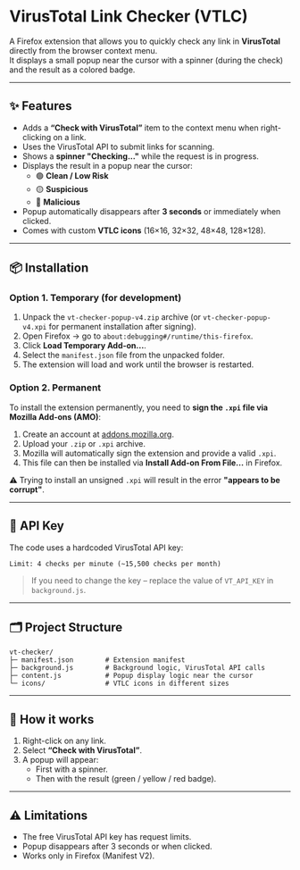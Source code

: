 # VirusTotal Link Checker (VTLC)

A Firefox extension that allows you to quickly check any link in **VirusTotal** directly from the browser context menu.  
It displays a small popup near the cursor with a spinner (during the check) and the result as a colored badge.

---

## ✨ Features
- Adds a **“Check with VirusTotal”** item to the context menu when right-clicking on a link.
- Uses the VirusTotal API to submit links for scanning.
- Shows a **spinner "Checking..."** while the request is in progress.
- Displays the result in a popup near the cursor:
  - 🟢 **Clean / Low Risk**
  - 🟡 **Suspicious**
  - 🔴 **Malicious**
- Popup automatically disappears after **3 seconds** or immediately when clicked.
- Comes with custom **VTLC icons** (16×16, 32×32, 48×48, 128×128).

---

## 📦 Installation

### Option 1. Temporary (for development)
1. Unpack the `vt-checker-popup-v4.zip` archive (or `vt-checker-popup-v4.xpi` for permanent installation after signing).  
2. Open Firefox → go to `about:debugging#/runtime/this-firefox`.  
3. Click **Load Temporary Add-on...**.  
4. Select the `manifest.json` file from the unpacked folder.  
5. The extension will load and work until the browser is restarted.

### Option 2. Permanent
To install the extension permanently, you need to **sign the `.xpi` file via Mozilla Add-ons (AMO)**:  
1. Create an account at [addons.mozilla.org](https://addons.mozilla.org).  
2. Upload your `.zip` or `.xpi` archive.  
3. Mozilla will automatically sign the extension and provide a valid `.xpi`.  
4. This file can then be installed via **Install Add-on From File...** in Firefox.

⚠ Trying to install an unsigned `.xpi` will result in the error **"appears to be corrupt"**.

---

## 🔑 API Key
The code uses a hardcoded VirusTotal API key:  
```
Limit: 4 checks per minute (~15,500 checks per month)
```

> If you need to change the key – replace the value of `VT_API_KEY` in `background.js`.

---

## 🗂 Project Structure
```
vt-checker/
├─ manifest.json        # Extension manifest
├─ background.js        # Background logic, VirusTotal API calls
├─ content.js           # Popup display logic near the cursor
└─ icons/               # VTLC icons in different sizes
```

---

## 📸 How it works
1. Right-click on any link.  
2. Select **“Check with VirusTotal”**.  
3. A popup will appear:
   - First with a spinner.  
   - Then with the result (green / yellow / red badge).  

---

## ⚠ Limitations
- The free VirusTotal API key has request limits.  
- Popup disappears after 3 seconds or when clicked.  
- Works only in Firefox (Manifest V2).  

